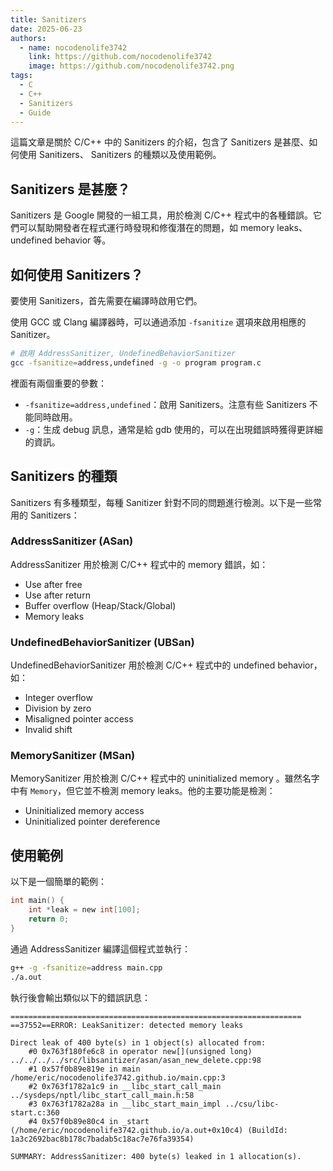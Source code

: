 ```yaml
---
title: Sanitizers
date: 2025-06-23
authors:
  - name: nocodenolife3742
    link: https://github.com/nocodenolife3742
    image: https://github.com/nocodenolife3742.png
tags:
  - C
  - C++
  - Sanitizers
  - Guide
---
```


這篇文章是關於 C/C++ 中的 Sanitizers 的介紹，包含了 Sanitizers 是甚麼、如何使用 Sanitizers、 Sanitizers 的種類以及使用範例。
<!--more-->

## Sanitizers 是甚麼？

Sanitizers 是 Google 開發的一組工具，用於檢測 C/C++ 程式中的各種錯誤。它們可以幫助開發者在程式運行時發現和修復潛在的問題，如 memory leaks、undefined behavior 等。

## 如何使用 Sanitizers？

要使用 Sanitizers，首先需要在編譯時啟用它們。

使用 GCC 或 Clang 編譯器時，可以通過添加 `-fsanitize` 選項來啟用相應的 Sanitizer。
```bash
# 啟用 AddressSanitizer, UndefinedBehaviorSanitizer
gcc -fsanitize=address,undefined -g -o program program.c
```

裡面有兩個重要的參數：
- `-fsanitize=address,undefined`：啟用 Sanitizers。注意有些 Sanitizers 不能同時啟用。
- `-g`：生成 debug 訊息，通常是給 gdb 使用的，可以在出現錯誤時獲得更詳細的資訊。

## Sanitizers 的種類

Sanitizers 有多種類型，每種 Sanitizer 針對不同的問題進行檢測。以下是一些常用的 Sanitizers：

### AddressSanitizer (ASan)
AddressSanitizer 用於檢測 C/C++ 程式中的 memory 錯誤，如：
- Use after free
- Use after return
- Buffer overflow (Heap/Stack/Global)
- Memory leaks

### UndefinedBehaviorSanitizer (UBSan)
UndefinedBehaviorSanitizer 用於檢測 C/C++ 程式中的 undefined behavior，如：
- Integer overflow
- Division by zero
- Misaligned pointer access
- Invalid shift

### MemorySanitizer (MSan)
MemorySanitizer 用於檢測 C/C++ 程式中的 uninitialized memory 。雖然名字中有 `Memory`，但它並不檢測 memory leaks。他的主要功能是檢測：
- Uninitialized memory access
- Uninitialized pointer dereference

## 使用範例
以下是一個簡單的範例：
```c
int main() {
    int *leak = new int[100];
    return 0;
}
```

通過 AddressSanitizer 編譯這個程式並執行：
```bash
g++ -g -fsanitize=address main.cpp
./a.out
```

執行後會輸出類似以下的錯誤訊息：
```text
=================================================================
==37552==ERROR: LeakSanitizer: detected memory leaks

Direct leak of 400 byte(s) in 1 object(s) allocated from:
    #0 0x763f180fe6c8 in operator new[](unsigned long) ../../../../src/libsanitizer/asan/asan_new_delete.cpp:98
    #1 0x57f0b89e819e in main /home/eric/nocodenolife3742.github.io/main.cpp:3
    #2 0x763f1782a1c9 in __libc_start_call_main ../sysdeps/nptl/libc_start_call_main.h:58
    #3 0x763f1782a28a in __libc_start_main_impl ../csu/libc-start.c:360
    #4 0x57f0b89e80c4 in _start (/home/eric/nocodenolife3742.github.io/a.out+0x10c4) (BuildId: 1a3c2692bac8b178c7badab5c18ac7e76fa39354)

SUMMARY: AddressSanitizer: 400 byte(s) leaked in 1 allocation(s).
```